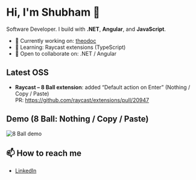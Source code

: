 # Hi, I'm Shubham 👋

Software Developer. I build with **.NET**, **Angular**, and **JavaScript**.

- 🔭 Currently working on: [theodoc](https://github.com/skyrabbit4/theodoc)
- 🌱 Learning: Raycast extensions (TypeScript)
- 👯 Open to collaborate on: .NET / Angular

## Latest OSS
- **Raycast – 8 Ball extension**: added “Default action on Enter” (Nothing / Copy / Paste)  
  PR: https://github.com/raycast/extensions/pull/20947

## Demo (8 Ball: Nothing / Copy / Paste)
![8 Ball demo](assets/8ball-demo.gif)

## 📫 How to reach me
- [LinkedIn](https://www.linkedin.com/in/shubham-kaushik-0040a599/)
